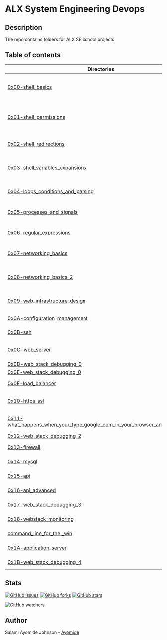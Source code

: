 # ALX System Engineering Devops

## Description

The repo contains folders for ALX SE School projects

## Table of contents

Directories | Description
----------- | -----------
[0x00-shell_basics](./0x00-shell_basics) | Introduction to the basics of the Linux Shell
[0x01-shell_permissions](./0x01-shell_permissions) | Introduction to Shell permissions and the file system
[0x02-shell_redirections](./0x02-shell_redirections) | Introduction to Shell redirections
[0x03-shell_variables_expansions](./0x03-shell_variables_expansions) | Introduction to Shell variable expansions
[0x04-loops_conditions_and_parsing](./0x04-loops_conditions_and_parsing) | Loops, conditions and parsing
[0x05-processes_and_signals](./0x05-processes_and_signals) | Introduction to processes and signals
[0x06-regular_expressions](./0x06-regular_expressions) | Introduction to Regular Expressions
[0x07-networking_basics](./0x07-networking_basics) | Introduction to networking
[0x08-networking_basics_2](./0x08-networking_basics_2) | Introduction to networking two
[0x09-web_infrastructure_design](./0x09-web_infrastructure_design/) | Web infrastructure configuration
[0x0A-configuration_management](./0x0A-configuration_management/) | Configuration management
[0x0B-ssh](./0x0B-ssh) | Introduction to SSH
[0x0C-web_server](./0x0C-web_server) | Introducion to web server
[0x0D-web_stack_debugging_0](./0x0D-web_stack_debugging_0/) | Web Stack
[0x0E-web_stack_debugging_0](./0x0E-web_stack_debugging_1/) | Web Stack
[0x0F-load_balancer](./0x0F-load_balancer/) | Load Balancer
[0x10-https_ssl](./0x10-https_ssl/) | Network Protocol Security
[0x11-what_happens_when_your_type_google_com_in_your_browser_and_press_enter](./0x11-what_happens_when_your_type_google_com_in_your_browser_and_press_enter/) | How networking works
[0x12-web_stack_debugging_2](./0x12-web_stack_debugging_2/) | Web Stack
[0x13-firewall](./0x13-firewall/) | introduction to firewall
[0x14-mysql](./0x14-mysql/) | Introduction to mysql
[0x15-api](./0x15-api/) | Introduction to api
[0x16-api_advanced](./0x16-api_advanced/) | Advanced API
[0x17-web_stack_debugging_3](./0x17-web_stack_debugging_3/) | Web Stack Debugging
[0x18-webstack_monitoring](./0x18-webstack_monitoring/) | Web Stack Monitoring
[command_line_for_the _win](./command_line_for_the_win/) | Command lines
[0x1A-application_server](./0x1A-application_server/) | Application servers
[0x1B-web_stack_debugging_4](./0x1B-web_stack_debugging_4/) | Web Stack Debugging

## Stats

[![GitHub issues](https://img.shields.io/github/issues/Royalboe/alx-system_engineering-devops)](https://github.com/Royalboe/alx-system_engineering-devops/issues)  [![GitHub forks](https://img.shields.io/github/forks/Royalboe/alx-system_engineering-devops)](https://github.com/Royalboe/alx-system_engineering-devops/network)  [![GitHub stars](https://img.shields.io/github/stars/Royalboe/alx-system_engineering-devops)](https://github.com/Royalboe/alx-system_engineering-devops/stargazers)

![GitHub watchers](https://img.shields.io/github/watchers/Royalboe/alx-system_engineering-devops?style=social)

## Author

 Salami Ayomide Johnson - [Ayomide](https://github.com/Royalboe)